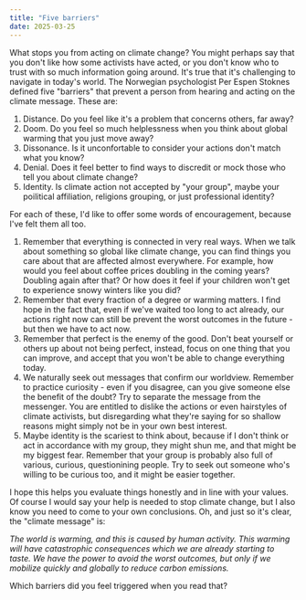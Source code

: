```yaml
---
title: "Five barriers"
date: 2025-03-25
---
```


What stops you from acting on climate change? You might perhaps say that you don't like how some activists have acted, or you don't know who to trust with so much information going around. It's true that it's challenging to navigate in today's world. The Norwegian psychologist Per Espen Stoknes defined five "barriers" that prevent a person from hearing and acting on the climate message. These are: 

1. Distance. Do you feel like it's a problem that concerns others, far away?
2. Doom. Do you feel so much helplessness when you think about global warming that you just move away?
3. Dissonance. Is it unconfortable to consider your actions don't match what you know?
4. Denial. Does it feel better to find ways to discredit or mock those who tell you about climate change?
5. Identity. Is climate action not accepted by "your group", maybe your poilitical affiliation, religions grouping, or just professional identity?

For each of these, I'd like to offer some words of encouragement, because I've felt them all too.

1. Remember that everything is connected in very real ways. When we talk about something so global like climate change, you can find things you care about that are affected almost everywhere. For example, how would you feel about coffee prices doubling in the coming years? Doubling again after that? Or how does it feel if your children won't get to experience snowy winters like you did?
2. Remember that every fraction of a degree or warming matters. I find hope in the fact that, even if we've waited too long to act already, our actions right now can still be prevent the worst outcomes in the future - but then we have to act now.
3. Remember that perfect is the enemy of the good. Don't beat yourself or others up about not being perfect, instead, focus on one thing that you can improve, and accept that you won't be able to change everything today. 
4. We naturally seek out messages that confirm our worldview. Remember to practice curiosity - even if you disagree, can you give someone else the benefit of the doubt? Try to separate the message from the messenger. You are entitled to dislike the actions or even hairstyles of climate activists, but disregarding what they're saying for so shallow reasons might simply not be in your own best interest.
5. Maybe identity is the scariest to think about, because if I don't think or act in accordance with my group, they might shun me, and that might be my biggest fear. Remember that your group is probably also full of various, curious, questionining people. Try to seek out someone who's willing to be curious too, and it might be easier together.

I hope this helps you evaluate things honestly and in line with your values. Of course I would say your help is needed to stop climate change, but I also know you need to come to your own conclusions. Oh, and just so it's clear, the "climate message" is:

*The world is warming, and this is caused by human activity. This warming will have catastrophic consequences which we are already starting to taste. We have the power to avoid the worst outcomes, but only if we mobilize quickly and globally to reduce carbon emissions.*

Which barriers did you feel triggered when you read that? 
